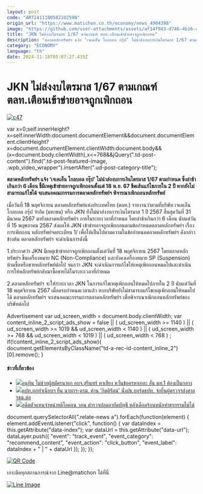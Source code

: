 ```yaml
---
layout: post
code: "ART24111805021U259N"
origin_url: "https://www.matichon.co.th/economy/news_4904398"
image: "https://github.com/user-attachments/assets/af14f943-d746-4b16-a73f-c64ee53d3ac4"
title: "JKN ไม่ส่งงบไตรมาส 1/67 ตามเกณฑ์ ตลท.เตือนเข้าข่ายอาจถูกเพิกถอน"
description: "ตลาดหลักทรัพย์ฯ แจ้ง ‘เจเคเอ็น โกลบอล กรุ๊ป’ ไม่นำส่งงบการเงินไตรมาส 1/67 ตามกำหนด ซึ่งล่าช้าเกินกว่า 6 เดือน ชี้มีเหตุเข้าข่ายอาจถูกเพิกถอนตั้งแต่ 18 พ.ย. 67"
category: "ECONOMY"
language: "th"
date: 2024-11-18T05:07:27.435Z
---
```


# JKN ไม่ส่งงบไตรมาส 1/67 ตามเกณฑ์ ตลท.เตือนเข้าข่ายอาจถูกเพิกถอน

[![](https://www.matichon.co.th/wp-content/uploads/2024/11/c47.jpg "c47")](https://www.matichon.co.th/wp-content/uploads/2024/11/c47.jpg)

var x=0;self.innerHeight?x=self.innerWidth:document.documentElement&&document.documentElement.clientHeight?x=document.documentElement.clientWidth:document.body&&(x=document.body.clientWidth),x<=768&&jQuery(".td-post-content").find(".td-post-featured-image, .wpb\_video\_wrapper").insertAfter(".ud-post-category-title");

**ตลาดหลักทรัพย์ฯ แจ้ง ‘เจเคเอ็น โกลบอล กรุ๊ป’ ไม่นำส่งงบการเงินไตรมาส 1/67 ตามกำหนด ซึ่งล่าช้าเกินกว่า 6 เดือน ชี้มีเหตุเข้าข่ายอาจถูกเพิกถอนตั้งแต่ 18 พ.ย. 67 ขีดเส้นแก้ไขภายใน 2 ปี หากยังไม่สามารถแก้ไขได้ จะเสนอคณะกรรมการตลาดหลักทรัพย์ฯ พิจารณาเพิกถอนหลักทรัพย์**

เมื่อวันที่ 18 พฤศจิกายน ตลาดหลักทรัพย์แห่งประเทศไทย (ตลท.) รายงานว่าตามที่บริษัท เจเคเอ็น โกลบอล กรุ๊ป จำกัด (มหาชน) หรือ JKN ยังไม่นำส่งงบการเงินไตรมาส 1 ปี 2567 สิ้นสุดวันที่ 31 มีนาคม 2567 มายังตลาดหลักทรัพย์ฯ ภายในระยะเวลาที่กำหนด โดยล่าช้าเกินกว่า 6 เดือน นับแต่วันที่ 15 พฤษภาคม 2567 ส่งผลให้ JKN เข้าข่ายอาจถูกเพิกถอนตามข้อกำหนดตลาดหลักทรัพย์ฯ เรื่อง การเพิกถอน หลักทรัพย์จดทะเบียน 1/ เพื่อให้เป็นไปตามความในข้อกำหนดตลาดหลักทรัพย์ฯ ดังกล่าวข้างต้น ตลาดหลักทรัพย์ฯ จะดำเนินการดังนี้

1.ประกาศว่า JKN มีเหตุเข้าข่ายอาจถูกเพิกถอนตั้งแต่วันที่ 18 พฤศจิกายน 2567 โดยตลาดหลักทรัพย์ฯ ขึ้นเครื่องหมาย NC (Non-Compliance) และยังคงเครื่องหมาย SP (Suspension) ห้ามซื้อหรือขายหลักทรัพย์ต่อไป จนกว่า JKN จะดำเนินการแก้ไขให้เหตุเพิกถอนหมดไปและดำเนินการให้หลักทรัพย์กลับมาซื้อขายได้ในระยะเวลาที่กำหนด

2.ตลาดหลักทรัพย์ฯ จะให้ระยะเวลา JKN ในการแก้ไขเหตุเพิกถอนให้หมดไปภายใน 2 ปี นับแต่วันที่ 18 พฤศจิกายน 2567 เมื่อครบกำหนดเวลาแล้ว หากบริษัทยังไม่สามารถแก้ไขเหตุเพิกถอนให้หมดไปได้ ตลาดหลักทรัพย์ฯ จะเสนอคณะกรรมการตลาดหลักทรัพย์ฯ เพื่อพิจารณาเพิกถอนหลักทรัพย์ของบริษัทต่อไป

Advertisement var ud\_screen\_width = document.body.clientWidth; var content\_inline\_2\_script\_ads\_show = false || ( ud\_screen\_width >= 1140 ) || ( ud\_screen\_width >= 1019 && ud\_screen\_width < 1140 ) || ( ud\_screen\_width >= 768 && ud\_screen\_width < 1019 ) || ( ud\_screen\_width < 768 ) ; if(!content\_inline\_2\_script\_ads\_show){ document.getElementsByClassName("td-a-rec-id-content\_inline\_2")\[0\].remove(); }

#### ข่าวที่เกี่ยวข้อง

*   [![](https://www.matichon.co.th/wp-content/uploads/2024/11/อนุทิน1811.jpg)อนุทิน ไม่ช่วยผู้สมัครนายก อบจ.สุรินทร์ หาเสียง หวั่นข้อครหาเยอะ ลั่น มท.1 ต้องเป็นกลาง](https://www.matichon.co.th/politics/news_4904400)
*   [![](https://www.matichon.co.th/wp-content/uploads/2024/11/kk728-1.jpg)คปท.บุกทำเนียบฯ ยื่น นายกฯ-ครม. ค้าน ‘กิตติรัตน์’ นั่งปธ.บอร์ดธปท. จ่อยื่นผู้ตรวจฯส่งศาลรธน.ต่อ](https://www.matichon.co.th/politics/news_4904414)
*   [![](https://www.matichon.co.th/wp-content/uploads/2024/11/dkl11-wed.jpg)อดีตตัวแทนจำหน่ายดิไอคอน วอน ตำรวจปลดอายัดบัญชี หลังเดือดร้อนหนักทำธุรกรรมไม่ได้](https://www.matichon.co.th/local/crime/news_4904364)

document.querySelectorAll(".relate-news a").forEach(function(element) { element.addEventListener("click", function() { var dataIndex = this.getAttribute("data-index"); var dataUrl = this.getAttribute("data-url"); dataLayer.push({ "event": "track\_event", "event\_category": "recommend\_content", "event\_action": "click\_button", "event\_label": dataIndex + " | " + dataUrl }); }); });

[![QR Code](https://www.matichon.co.th/wp-content/uploads/2023/07/wob1371z.jpg)](https://lin.ee/ht0nDxX)

เกาะติดทุกสถานการณ์จาก Line@matichon ได้ที่นี่

[![Line Image](https://www.matichon.co.th/wp-content/uploads/2023/07/th.png)](https://lin.ee/ht0nDxX)